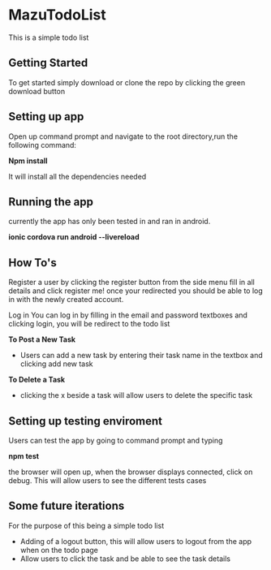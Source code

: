 <h1>MazuTodoList</h1>

<p>This is a simple todo list</p>

<h2>Getting Started</h2>

To get started simply download or clone the repo by clicking the green download button

<h2>Setting up app</h2>

Open up command prompt and navigate to the root directory,run the following command:

<strong>Npm install</strong>

It will install all the dependencies needed

<h2>Running the app</h2>
currently the app has only been tested in and ran in android. <br >

<strong>ionic cordova run android --livereload</strong>

<h2>How To's</h2>

Register a user by clicking the register button from the side menu
fill in all details and click register me! once your redirected you should be able to log in with the newly created account.

Log in
You can log in by filling in the email and password textboxes and clicking login, you will be redirect to the todo list

<strong>To Post a New Task</strong><br >
<ul>
  <li>Users can add a new task by entering their task name in the textbox and clicking add new task</li>
</ul>
<strong>To Delete a Task</strong>
<ul><li>clicking the x beside a task will allow users to delete the specific task</li></ul>

<h2>Setting up testing enviroment</h2>

Users can test the app by going to command prompt and typing<br>

<strong>npm test</strong><br>

<p>the browser will open up, when the browser displays connected, click on debug. This will allow users to see the different tests cases</p>

<h2>Some future iterations</h2>
<p>For the purpose of this being a simple todo list</p>
<ul>
  <li>Adding of a logout button, this will allow users to logout from the app when on the todo page</li>
  <li>Allow users to click the task and be able to see the task details</li>
</ul>
